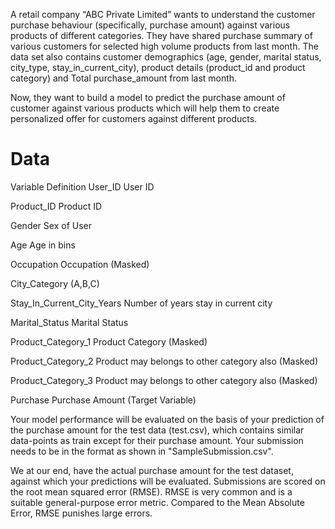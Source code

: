 A retail company “ABC Private Limited” wants to understand the customer purchase behaviour (specifically, purchase amount) against various products of different categories. They have shared purchase summary of various customers for selected high volume products from last month.
The data set also contains customer demographics (age, gender, marital status, city_type, stay_in_current_city), product details (product_id and product category) and Total purchase_amount from last month.

Now, they want to build a model to predict the purchase amount of customer against various products which will help them to create personalized offer for customers against different products.

# Data
Variable	Definition
User_ID	                      User ID

Product_ID	                  Product ID

Gender	                      Sex of User

Age	                          Age in bins

Occupation	                  Occupation (Masked)
 
City_Category	                (A,B,C)

Stay_In_Current_City_Years	  Number of years stay in current city

Marital_Status	              Marital Status
 
Product_Category_1	          Product Category (Masked)

Product_Category_2	          Product may belongs to other category also (Masked)

Product_Category_3	          Product may belongs to other category also (Masked)

Purchase	                    Purchase Amount (Target Variable)

Your model performance will be evaluated on the basis of your prediction of the purchase amount for the test data (test.csv), which contains similar data-points as train except for their purchase amount. Your submission needs to be in the format as shown in "SampleSubmission.csv".

We at our end, have the actual purchase amount for the test dataset, against which your predictions will be evaluated. Submissions are scored on the root mean squared error (RMSE). RMSE is very common and is a suitable general-purpose error metric. Compared to the Mean Absolute Error, RMSE punishes large errors.
